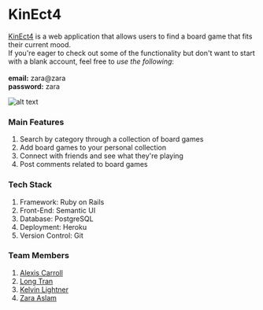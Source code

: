 # KinEct4
[KinEct4](https://kinect-4.herokuapp.com) is a web application that allows users to find a board game that fits their current mood.<br> If you're eager to check out some of the functionality but don't want to start with a blank account, feel free to *use the following*: <br><br>
    **email:** zara@zara<br>
    **password:** zara

![alt text](https://github.com/zaslam72/kin-ect4/blob/master/app/assets/images/k4-readme-pics.png)

### Main Features
1. Search by category through a collection of board games
2. Add board games to your personal collection
3. Connect with friends and see what they're playing
4. Post comments related to board games

### Tech Stack
1. Framework: Ruby on Rails
2. Front-End: Semantic UI 
3. Database: PostgreSQL
4. Deployment: Heroku
5. Version Control: Git 

### Team Members
1. [Alexis Carroll](https://github.com/lexac1)
2. [Long Tran](https://github.com/LongTran415)
3. [Kelvin Lightner](https://github.com/KelvinLightner)
4. [Zara Aslam](https://github.com/zaslam72)
